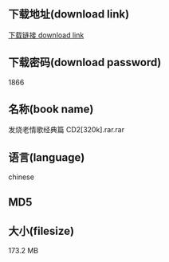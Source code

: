 ## 下载地址(download link)
[下载链接 download link](https://tutu365.netlify.app/?s=%E5%8F%91%E7%83%A7%E8%80%81%E6%83%85%E6%AD%8C%E7%BB%8F%E5%85%B8%E7%AF%87+CD2%5B320k%5D.rar)

## 下载密码(download password)
1866

## 名称(book name)
发烧老情歌经典篇 CD2[320k].rar.rar

## 语言(language)
chinese

## MD5


## 大小(filesize)
173.2 MB
